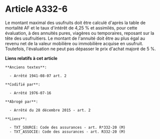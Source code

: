 # Article A332-6

Le montant maximal des usufruits doit être calculé d'après la table de mortalité AF et le taux d'intérêt de 4,25 % et
assimilés, pour cette évaluation, à des annuités pures, viagères ou temporaires, reposant sur la tête des usufruitiers. Le
montant de l'annuité doit être au plus égal au revenu net de la valeur mobilière ou immobilière acquise en usufruit.
Toutefois, l'évaluation ne peut pas dépasser le prix d'achat majoré de 5 %.

**Liens relatifs à cet article**

	**Anciens textes**:

	  - Arrêté 1941-08-07 art. 2

	**Codifié par**:

	  - Arrêté 1976-07-16

	**Abrogé par**:

	  - Arrêté du 28 décembre 2015 - art. 2

	**Liens**:

	  - TXT_SOURCE: Code des assurances - art. R*332-20 (M)
	  - TXT_ASSOCIE: Code des assurances - art. R332-20 (M)
